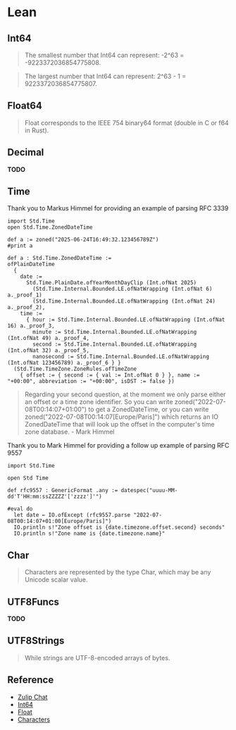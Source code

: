 # Lean

## Int64

> The smallest number that Int64 can represent: -2^63 = -9223372036854775808.

> The largest number that Int64 can represent: 2^63 - 1 = 9223372036854775807.

## Float64

> Float corresponds to the IEEE 754 binary64 format (double in C or f64 in Rust).

## Decimal

**TODO**

## Time

Thank you to Markus Himmel for providing an example of parsing RFC 3339

```
import Std.Time
open Std.Time.ZonedDateTime

def a := zoned("2025-06-24T16:49:32.123456789Z")
#print a

def a : Std.Time.ZonedDateTime :=
ofPlainDateTime
  {
    date :=
      Std.Time.PlainDate.ofYearMonthDayClip (Int.ofNat 2025)
        (Std.Time.Internal.Bounded.LE.ofNatWrapping (Int.ofNat 6) a._proof_1)
        (Std.Time.Internal.Bounded.LE.ofNatWrapping (Int.ofNat 24) a._proof_2),
    time :=
      { hour := Std.Time.Internal.Bounded.LE.ofNatWrapping (Int.ofNat 16) a._proof_3,
        minute := Std.Time.Internal.Bounded.LE.ofNatWrapping (Int.ofNat 49) a._proof_4,
        second := Std.Time.Internal.Bounded.LE.ofNatWrapping (Int.ofNat 32) a._proof_5,
        nanosecond := Std.Time.Internal.Bounded.LE.ofNatWrapping (Int.ofNat 123456789) a._proof_6 } }
  (Std.Time.TimeZone.ZoneRules.ofTimeZone
    { offset := { second := { val := Int.ofNat 0 } }, name := "+00:00", abbreviation := "+00:00", isDST := false })
```

> Regarding your second question, at the moment we only parse either an offset or a time zone identifier. So you can write zoned("2022-07-08T00:14:07+01:00") to get a ZonedDateTime, or you can write zoned("2022-07-08T00:14:07[Europe/Paris]") which returns an IO ZonedDateTime that will look up the offset in the computer's time zone database. - Mark Himmel

Thank you to Mark Himmel for providing a follow up example of parsing RFC 9557

```
import Std.Time

open Std Time

def rfc9557 : GenericFormat .any := datespec("uuuu-MM-dd'T'HH:mm:ssZZZZZ'['zzzz']'")

#eval do
  let date ← IO.ofExcept (rfc9557.parse "2022-07-08T00:14:07+01:00[Europe/Paris]")
  IO.println s!"Zone offset is {date.timezone.offset.second} seconds"
  IO.println s!"Zone name is {date.timezone.name}"
```

## Char

> Characters are represented by the type Char, which may be any Unicode scalar value.

## UTF8Funcs

**TODO**

## UTF8Strings

> While strings are UTF-8-encoded arrays of bytes.

## Reference

* [Zulip Chat](https://leanprover.zulipchat.com/#narrow/channel/113488-general/topic/parsing.20DateTime.20in.20format.20RFC.203339.20including.20nanoseconds/with/525924778.01)
* [Int64](https://lean-lang.org/doc/reference/latest//Basic-Types/Fixed-Precision-Integers/#fixed-ints)
* [Float](https://lean-lang.org/doc/reference/latest//Basic-Types/Floating-Point-Numbers/#Float)
* [Characters](https://lean-lang.org/doc/reference/latest//Basic-Types/Characters/)
